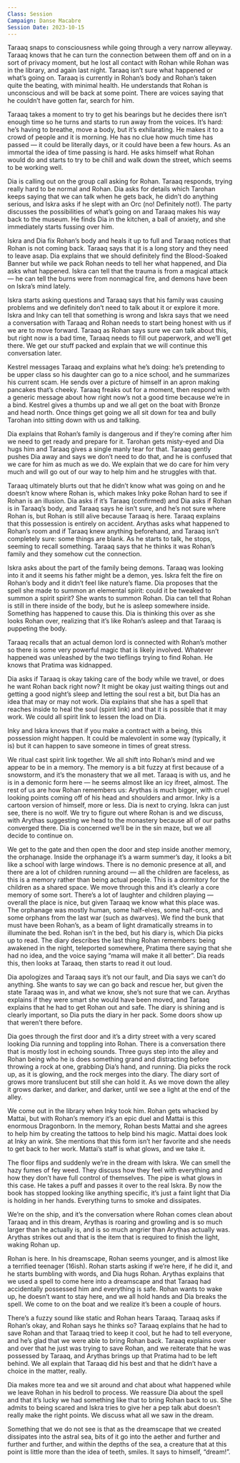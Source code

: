 ```yaml
---
Class: Session
Campaign: Danse Macabre
Session Date: 2023-10-15
---
```

Taraaq snaps to consciousness while going through a very narrow alleyway. Taraaq knows that he can turn the connection between them off and on in a sort of privacy moment, but he lost all contact with Rohan while Rohan was in the library, and again last night. Taraaq isn’t sure what happened or what’s going on. Taraaq is currently in Rohan’s body and Rohan’s taken quite the beating, with minimal health. He understands that Rohan is unconscious and will be back at some point. There are voices saying that he couldn’t have gotten far, search for him.

Taraaq takes a moment to try to get his bearings but he decides there isn’t enough time so he turns and starts to run away from the voices. It’s hard: he’s having to breathe, move a body, but it’s exhilarating. He makes it to a crowd of people and it is morning. He has no clue how much time has passed — it could be literally days, or it could have been a few hours. As an immortal the idea of time passing is hard. He asks himself what Rohan would do and starts to try to be chill and walk down the street, which seems to be working well.

Dia is calling out on the group call asking for Rohan. Taraaq responds, trying really hard to be normal and Rohan. Dia asks for details which Tarohan keeps saying that we can talk when he gets back, he didn’t do anything serious, and Iskra asks if he slept with an Orc (no! Definitely not!). The party discusses the possibilities of what’s going on and Taraaq makes his way back to the museum. He finds Dia in the kitchen, a ball of anxiety, and she immediately starts fussing over him.

Iskra and Dia fix Rohan’s body and heals it up to full and Taraaq notices that Rohan is not coming back. Taraaq says that it is a long story and they need to leave asap. Dia explains that we should definitely find the Blood-Soaked Banner but while we pack Rohan needs to tell her what happened, and Dia asks what happened. Iskra can tell that the trauma is from a magical attack — he can tell the burns were from nonmagical fire, and demons have been on Iskra’s mind lately.

Iskra starts asking questions and Taraaq says that his family was causing problems and we definitely don’t need to talk about it or explore it more. Iskra and Inky can tell that something is wrong and Iskra says that we need a conversation with Taraaq and Rohan needs to start being honest with us if we are to move forward. Taraaq as Rohan says sure we can talk about this, but right now is a bad time, Taraaq needs to fill out paperwork, and we’ll get there. We get our stuff packed and explain that we will continue this conversation later.

Kestrel messages Taraaq and explains what he’s doing: he’s pretending to be upper class so his daughter can go to a nice school, and he summarizes his current scam. He sends over a picture of himself in an apron making pancakes that’s cheeky. Taraaq freaks out for a moment, then respond with a generic message about how right now’s not a good time because we’re in a bind. Kestrel gives a thumbs up and we all get on the boat with Bronze and head north. Once things get going we all sit down for tea and bully Tarohan into sitting down with us and talking.

Dia explains that Rohan’s family is dangerous and if they’re coming after him we need to get ready and prepare for it. Tarohan gets misty-eyed and Dia hugs him and Taraaq gives a single manly tear for that. Taraaq gently pushes Dia away and says we don’t need to do that, and he is confused that we care for him as much as we do. We explain that we do care for him very much and will go out of our way to help him and he struggles with that.

Taraaq ultimately blurts out that he didn’t know what was going on and he doesn’t know where Rohan is, which makes Inky poke Rohan hard to see if Rohan is an illusion. Dia asks if it’s Taraaq (confirmed) and Dia asks if Rohan is in Taraaq’s body, and Taraaq says he isn’t sure, and he’s not sure where Rohan is, but Rohan is still alive because Taraaq is here. Taraaq explains that this possession is entirely on accident. Arythas asks what happened to Rohan’s room and if Taraaq knew anything beforehand, and Taraaq isn’t completely sure: some things are blank. As he starts to talk, he stops, seeming to recall something. Taraaq says that he thinks it was Rohan’s family and they somehow cut the connection.

Iskra asks about the part of the family being demons. Taraaq was looking into it and it seems his father might be a demon, yes. Iskra felt the fire on Rohan’s body and it didn’t feel like nature’s flame. Dia proposes that the spell she made to summon an elemental spirit: could it be tweaked to summon a spirit spirit? She wants to summon Rohan. Dia can tell that Rohan is still in there inside of the body, but he is asleep somewhere inside. Something has happened to cause this. Dia is thinking this over as she looks Rohan over, realizing that it’s like Rohan’s asleep and that Taraaq is puppeting the body.

Taraaq recalls that an actual demon lord is connected with Rohan’s mother so there is some very powerful magic that is likely involved. Whatever happened was unleashed by the two tieflings trying to find Rohan. He knows that Pratima was kidnapped.

Dia asks if Taraaq is okay taking care of the body while we travel, or does he want Rohan back right now? It might be okay just waiting things out and getting a good night’s sleep and letting the soul rest a bit, but Dia has an idea that may or may not work. Dia explains that she has a spell that reaches inside to heal the soul (spirit link) and that it is possible that it may work. We could all spirit link to lessen the load on Dia.

Inky and Iskra knows that if you make a contract with a being, this possession might happen. It could be malevolent in some way (typically, it is) but it can happen to save someone in times of great stress.

We ritual cast spirit link together. We all shift into Rohan’s mind and we appear to be in a memory. The memory is a bit fuzzy at first because of a snowstorm, and it’s the monastery that we all met. Taraaq is with us, and he is in a demonic form here — he seems almost like an icy ifreet, almost. The rest of us are how Rohan remembers us: Arythas is much bigger, with cruel looking points coming off of his head and shoulders and armor. Inky is a cartoon version of himself, more or less. Dia is next to crying. Iskra can just see, there is no wolf. We try to figure out where Rohan is and we discuss, with Arythas suggesting we head to the monastery because all of our paths converged there. Dia is concerned we’ll be in the sin maze, but we all decide to continue on.

We get to the gate and then open the door and step inside another memory, the orphanage. Inside the orphanage it’s a warm summer’s day, it looks a bit like a school with large windows. There is no demonic presence at all, and there are a lot of children running around — all the children are faceless, as this is a memory rather than being actual people. This is a dormitory for the children as a shared space. We move through this and it’s clearly a core memory of some sort. There’s a lot of laughter and children playing — overall the place is nice, but given Taraaq we know what this place was. The orphanage was mostly human, some half-elves, some half-orcs, and some orphans from the last war (such as dwarves). We find the bunk that must have been Rohan’s, as a beam of light dramatically streams in to illuminate the bed. Rohan isn’t in the bed, but his diary is, which Dia picks up to read. The diary describes the last thing Rohan remembers: being awakened in the night, teleported somewhere, Pratima there saying that she had no idea, and the voice saying “mama will make it all better”. Dia reads this, then looks at Taraaq, then starts to read it out loud.

Dia apologizes and Taraaq says it’s not our fault, and Dia says we can’t do anything. She wants to say we can go back and rescue her, but given the state Taraaq was in, and what we know, she’s not sure that we can. Arythas explains if they were smart she would have been moved, and Taraaq explains that he had to get Rohan out and safe. The diary is shining and is clearly important, so Dia puts the diary in her pack. Some doors show up that weren’t there before.

Dia goes through the first door and it’s a dirty street with a very scared looking Dia running and toppling into Rohan. There is a conversation there that is mostly lost in echoing sounds. Three guys step into the alley and Rohan being who he is does something grand and distracting before throwing a rock at one, grabbing Dia’s hand, and running. Dia picks the rock up, as it is glowing, and the rock merges into the diary. The diary sort of grows more translucent but still she can hold it. As we move down the alley it grows darker, and darker, and darker, until we see a light at the end of the alley.

We come out in the library when Inky took him. Rohan gets whacked by Mattai, but with Rohan’s memory it’s an epic duel and Mattai is this enormous Dragonborn. In the memory, Rohan bests Mattai and she agrees to help him by creating the tattoos to help bind his magic. Mattai does look at Inky an wink. She mentions that this form isn’t her favorite and she needs to get back to her work. Mattai’s staff is what glows, and we take it.

The floor flips and suddenly we’re in the dream with Iskra. We can smell the hazy fumes of fey weed. They discuss how they feel with everything and how they don’t have full control of themselves. The pipe is what glows in this case. He takes a puff and passes it over to the real Iskra. By now the book has stopped looking like anything specific, it’s just a faint light that Dia is holding in her hands. Everything turns to smoke and dissipates.

We’re on the ship, and it’s the conversation where Rohan comes clean about Taraaq and in this dream, Arythas is roaring and growling and is so much larger than he actually is, and is so much angrier than Arythas actually was. Arythas strikes out and that is the item that is required to finish the light, waking Rohan up.

Rohan is here. In his dreamscape, Rohan seems younger, and is almost like a terrified teenager (16ish). Rohan starts asking if we’re here, if he did it, and he starts bumbling with words, and Dia hugs Rohan. Arythas explains that we used a spell to come here into a dreamscape and that Taraaq had accidentally possessed him and everything is safe. Rohan wants to wake up, he doesn’t want to stay here, and we all hold hands and Dia breaks the spell. We come to on the boat and we realize it’s been a couple of hours.

There’s a fuzzy sound like static and Rohan hears Taraaq. Taraaq asks if Rohan’s okay, and Rohan says he thinks so? Taraaq explains that he had to save Rohan and that Taraaq tried to keep it cool, but he had to tell everyone, and he’s glad that we were able to bring Rohan back. Taraaq explains over and over that he just was trying to save Rohan, and we reiterate that he was possessed by Taraaq, and Arythas brings up that Pratima had to be left behind. We all explain that Taraaq did his best and that he didn’t have a choice in the matter, really.

Dia makes more tea and we sit around and chat about what happened while we leave Rohan in his bedroll to process. We reassure Dia about the spell and that it’s lucky we had something like that to bring Rohan back to us. She admits to being scared and Iskra tries to give her a pep talk abut doesn’t really make the right points. We discuss what all we saw in the dream.

Something that we do not see is that as the dreamscape that we created dissipates into the astral sea, bits of it go into the aether and further and further and further, and within the depths of the sea, a creature that at this point is little more than the idea of teeth, smiles. It says to himself, “dream!”.